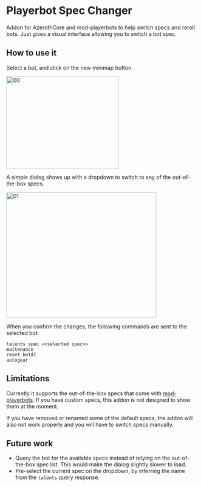 # Playerbot Spec Changer

Addon for AzerothCore and mod-playerbots to help switch specs and reroll bots. Just gives a visual interface allowing you to switch a bot spec.

## How to use it

Select a bot, and click on the new minimap button.

<img width="296" height="243" alt="00" src="https://github.com/user-attachments/assets/ae4f6d15-3384-4e24-84e1-dd01ba818b4a" />

A simple dialog shows up with a dropdown to switch to any of the out-of-the-box specs.

<img width="395" height="331" alt="01" src="https://github.com/user-attachments/assets/902ca654-6ee6-4c40-ba36-5b63d9934edf" />

When you confirm the changes, the following commands are sent to the selected bot:

```
talents spec <<selected spec>>
maitenance
reset botAI
autogear
```

## Limitations

Currently it supports the out-of-the-box specs that come with [mod-playerbots](https://github.com/liyunfan1223/mod-playerbots). If you have custom specs, this addon is not designed to show them at the moment.

If you have removed or renamed some of the default specs, the addon will also not work properly and you will have to switch specs manually.

## Future work

- Query the bot for the available specs instead of relying on the out-of-the-box spec list. This would make the dialog slightly slower to load.
- Pre-select the current spec on the dropdown, by inferring the name from the `talents` query response.
